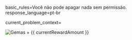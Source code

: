 basic_rules=Você não pode apagar nada sem permissão.
response_language=pt-br

current_problem_context=
<!-- Reward Alert -->
<div *ngIf="showRewardAlert" class="reward-alert" [ngClass]="rewardAlertClass">
  <img src="assets/lingobot/itens/gemas.webp" alt="Gemas" class="gem-icon">
  <span class="reward-text">+ {{ currentRewardAmount }}</span>
</div>

